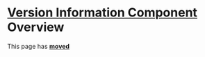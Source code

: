 # [Version Information Component](../VerInfo.md) Overview

This page has [**moved**](https://lib-docs.delphidabbler.com/VerInfo/3/Overview)